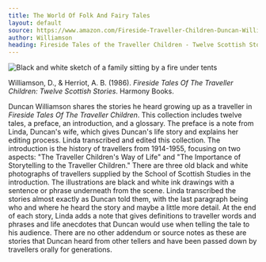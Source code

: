 ```yaml
---
title: The World Of Folk And Fairy Tales
layout: default
source: https://www.amazon.com/Fireside-Traveller-Children-Duncan-Williamson/dp/1912476487/ref=sr_1_1?dchild=1&keywords=Fireside+Tales+of+the+Traveller+Children&qid=1619577825&s=books&sr=1-1
author: Williamson
heading: Fireside Tales of the Traveller Children - Twelve Scottish Stories
---
```

<div class="summary left"><img src="{{"/assets/images/fireside.jpg" | relative_url}}" alt="Black and white sketch of a family sitting by a fire under tents">

<p>Williamson, D., & Herriot, A. B. (1986). <em>Fireside Tales Of The Traveller Children: Twelve Scottish Stories</em>. Harmony Books.</p>

<p>Duncan Williamson shares the stories he heard growing up as a traveller in <em>Fireside Tales Of The Traveller Children</em>. This collection includes twelve tales, a preface, an introduction, and a glossary. The preface is a note from Linda, Duncan's wife, which gives Duncan's life story and explains her editing process. Linda transcribed and edited this collection. The introduction is the history of travellers from 1914-1955, focusing on two aspects: "The Traveller Children's Way of Life" and "The Importance of Storytelling to the Traveller Children." There are three old black and white photographs of travellers supplied by the School of Scottish Studies in the introduction. The illustrations are black and white ink drawings with a sentence or phrase underneath from the scene. Linda transcribed the stories almost exactly as Duncan told them, with the last paragraph being who and where he heard the story and maybe a little more detail. At the end of each story, Linda adds a note that gives definitions to traveller words and phrases and life anecdotes that Duncan would use when telling the tale to his audience. There are no other addendum or source notes as these are stories that Duncan heard from other tellers and have been passed down by travellers orally for generations.</p>
</div>
